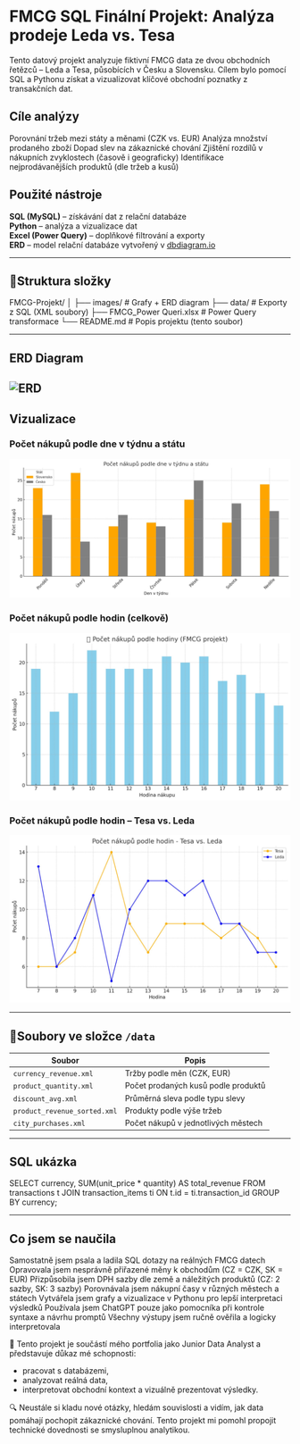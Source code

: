 # FMCG SQL Finální Projekt: Analýza prodeje Leda vs. Tesa

Tento datový projekt analyzuje fiktivní FMCG data ze dvou obchodních řetězců – Leda a Tesa, působících v Česku a Slovensku. 
Cílem bylo pomocí SQL a Pythonu získat a vizualizovat klíčové obchodní poznatky z transakčních dat.

## Cíle analýzy
Porovnání tržeb mezi státy a měnami (CZK vs. EUR)
Analýza množství prodaného zboží
Dopad slev na zákaznické chování
Zjištění rozdílů v nákupních zvyklostech (časově i geograficky)
Identifikace nejprodávanějších produktů (dle tržeb a kusů)

## Použité nástroje
**SQL (MySQL)** – získávání dat z relační databáze  
**Python** – analýza a vizualizace dat  
**Excel (Power Query)** – doplňkové filtrování a exporty  
**ERD** – model relační databáze vytvořený v [dbdiagram.io](https://dbdiagram.io)

---
## 📁Struktura složky
FMCG-Projekt/
│
├── images/           # Grafy + ERD diagram
├── data/             # Exporty z SQL (XML soubory)
├── FMCG_Power Queri.xlsx  # Power Query transformace
└── README.md         # Popis projektu (tento soubor)

---
## ERD Diagram
![ERD](FMCG%20ERD%20diagram.png)
---

## Vizualizace

### Počet nákupů podle dne v týdnu a státu
![Denní nákupy](počet%20nákupu%20podle%20dne%20v%20týdnu%20a%20státu.jpg)

### Počet nákupů podle hodin (celkově)
![Celkové časy](počet%20nákupu%20podle%20hodiny_FMCG.jpg)

### Počet nákupů podle hodin – Tesa vs. Leda
![Hodiny Tesa vs. Leda](počet%20nákupu%20podle%20hodin%20-%20Tesa%20vs.%20Leda.jpg)

---
## 📂Soubory ve složce `/data`

| Soubor                        | Popis                                              |
|------------------------------|-----------------------------------------------------|
| `currency_revenue.xml`       | Tržby podle měn (CZK, EUR)                          |
| `product_quantity.xml`       | Počet prodaných kusů podle produktů                |
| `discount_avg.xml`           | Průměrná sleva podle typu slevy                    |
| `product_revenue_sorted.xml` | Produkty podle výše tržeb                          |
| `city_purchases.xml`         | Počet nákupů v jednotlivých městech                |

---
## SQL ukázka

SELECT currency, SUM(unit_price * quantity) AS total_revenue
FROM transactions t
JOIN transaction_items ti ON t.id = ti.transaction_id
GROUP BY currency;

----
## Co jsem se naučila

Samostatně jsem psala a ladila SQL dotazy na reálných FMCG datech
Opravovala jsem nesprávně přiřazené měny k obchodům (CZ = CZK, SK = EUR)
Přizpůsobila jsem DPH sazby dle země a náležitých produktů (CZ: 2 sazby, SK: 3 sazby)
Porovnávala jsem nákupní časy v různých městech a státech
Vytvářela jsem grafy a vizualizace v Pythonu pro lepší interpretaci výsledků
Používala jsem ChatGPT pouze jako pomocníka při kontrole syntaxe a návrhu promptů
Všechny výstupy jsem ručně ověřila a logicky interpretovala

📌 Tento projekt je součástí mého portfolia jako Junior Data Analyst a představuje důkaz mé schopnosti:
- pracovat s databázemi,
- analyzovat reálná data,
- interpretovat obchodní kontext a vizuálně prezentovat výsledky.

🔍 Neustále si kladu nové otázky, hledám souvislosti a vidím, jak data pomáhají pochopit zákaznické chování.
Tento projekt mi pomohl propojit technické dovednosti se smysluplnou analytikou.
